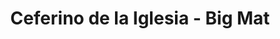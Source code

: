 ---
title: "Ceferino de la Iglesia - Big Mat"
url: /abegondo/ceferino-de-la-iglesia-big-mat/
shop: Eisenwaren
---